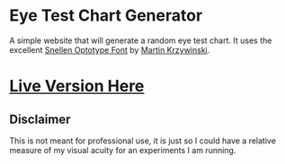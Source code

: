 # Eye Test Chart Generator
A simple website that will generate a random eye test chart. It uses the excellent [Snellen Optotype Font](http://mkweb.bcgsc.ca/snellen-optotype-font/) by [Martin Krzywinski](http://mkweb.bcgsc.ca/).

# [Live Version Here](https://rawgit.com/mjseabright/eye_test_chart_generator/master/eye_test.html)

## Disclaimer
This is not meant for professional use, it is just so I could have a relative measure of my visual acuity for an experiments I am running.